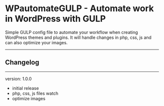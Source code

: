 # WPautomateGULP - Automate work in WordPress with GULP

Simple GULP config file to automate your workflow when creating WordPress themes and plugins. It will handle changes in php, css, js and can also optimize your images.

---

## Changelog

---

version: 1.0.0

+ initial release
+ php, css, js files watch
+ optimize images